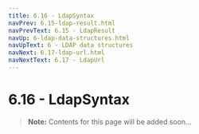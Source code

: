 ```yaml
---
title: 6.16 - LdapSyntax
navPrev: 6.15-ldap-result.html
navPrevText: 6.15 - LdapResult
navUp: 6-ldap-data-structures.html
navUpText: 6 - LDAP data structures
navNext: 6.17-ldap-url.html
navNextText: 6.17 - LdapUrl
---
```


# 6.16 - LdapSyntax

>**Note:** Contents for this page will be added soon...
